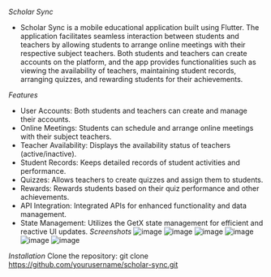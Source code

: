 *Scholar Sync*
- Scholar Sync is a mobile educational application built using Flutter. The application facilitates seamless interaction between students and teachers by allowing students to arrange online meetings with their respective subject teachers. Both students and teachers can create accounts on the platform, and the app provides functionalities such as viewing the availability of teachers, maintaining student records, arranging quizzes, and rewarding students for their achievements.

*Features*
- User Accounts: Both students and teachers can create and manage their accounts.
- Online Meetings: Students can schedule and arrange online meetings with their subject teachers.
- Teacher Availability: Displays the availability status of teachers (active/inactive).
- Student Records: Keeps detailed records of student activities and performance.
- Quizzes: Allows teachers to create quizzes and assign them to students.
- Rewards: Rewards students based on their quiz performance and other achievements.
- API Integration: Integrated APIs for enhanced functionality and data management.
- State Management: Utilizes the GetX state management for efficient and reactive UI updates.
*Screenshots*
![image](https://github.com/user-attachments/assets/af1adf76-e01f-4950-9f38-7883439f592b)
![image](https://github.com/user-attachments/assets/00cd7aee-dd3a-4c78-a0f6-3f9180d53273)
![image](https://github.com/user-attachments/assets/79e83e42-436a-4830-9dbf-a83aaff1a1a6)
![image](https://github.com/user-attachments/assets/f6ea55db-f2b2-45a3-8aff-f67764d15f56)
![image](https://github.com/user-attachments/assets/1a11af0e-2e4f-4c1c-a150-b67e3e1e0110)
![image](https://github.com/user-attachments/assets/de68fc03-2fea-49da-8fb4-3f097cd4efed)





*Installation*
Clone the repository:
git clone https://github.com/yourusername/scholar-sync.git
